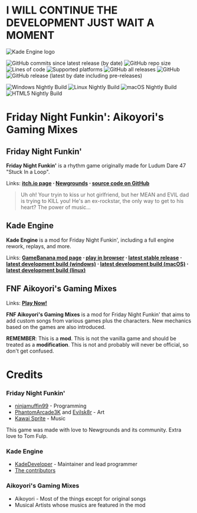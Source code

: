 # I WILL CONTINUE THE DEVELOPMENT JUST WAIT A MOMENT
![Kade Engine logo](https://raw.githubusercontent.com/Aikoyori/FNF-Aikoyori-Gaming-Mixes/master/AikoGamingMixesLogo.png)

![GitHub commits since latest release (by date)](https://img.shields.io/github/commits-since/Aikoyori/FNF-Aikoyori-Gaming-Mixes/latest) ![GitHub repo size](https://img.shields.io/github/repo-size/Aikoyori/FNF-Aikoyori-Gaming-Mixes) ![Lines of code](https://img.shields.io/tokei/lines/github/Aikoyori/FNF-Aikoyori-Gaming-Mixes) ![Supported platforms](https://img.shields.io/badge/supported%20platforms-windows%2C%20macOS%2C%20linux%2C%20html5-blue) ![GitHub all releases](https://img.shields.io/github/downloads/Aikoyori/FNF-Aikoyori-Gaming-Mixes/total) ![GitHub](https://img.shields.io/github/license/Aikoyori/FNF-Aikoyori-Gaming-Mixes) ![GitHub release (latest by date including pre-releases)](https://img.shields.io/github/v/release/Aikoyori/FNF-Aikoyori-Gaming-Mixes?include_prereleases&label=latest%20version) 

![Windows Nightly Build](https://github.com/Aikoyori/FNF-Aikoyori-Gaming-Mixes/actions/workflows/deploy-windows.yml/badge.svg) 
![Linux Nightly Build](https://github.com/Aikoyori/FNF-Aikoyori-Gaming-Mixes/actions/workflows/deploy-linux.yml/badge.svg) 
![macOS Nightly Build](https://github.com/Aikoyori/FNF-Aikoyori-Gaming-Mixes/actions/workflows/deploy-macos.yml/badge.svg) 
![HTML5 Nightly Build](https://github.com/Aikoyori/FNF-Aikoyori-Gaming-Mixes/actions/workflows/deploy-page.yml/badge.svg) 

# Friday Night Funkin': Aikoyori's Gaming Mixes
## Friday Night Funkin'
**Friday Night Funkin'** is a rhythm game originally made for Ludum Dare 47 "Stuck In a Loop".

Links: **[itch.io page](https://ninja-muffin24.itch.io/funkin) ⋅ [Newgrounds](https://www.newgrounds.com/portal/view/770371) ⋅ [source code on GitHub](https://github.com/ninjamuffin99/Funkin)**
> Uh oh! Your tryin to kiss ur hot girlfriend, but her MEAN and EVIL dad is trying to KILL you! He's an ex-rockstar, the only way to get to his heart? The power of music... 

## Kade Engine
**Kade Engine** is a mod for Friday Night Funkin', including a full engine rework, replays, and more.

Links: **[GameBanana mod page](https://gamebanana.com/gamefiles/16761) ⋅ [play in browser](https://funkin.puyo.xyz) ⋅ [latest stable release](https://github.com/KadeDev/Kade-Engine/releases/latest) ⋅ [latest development build (windows)](https://ci.appveyor.com/project/KadeDev/kade-engine-windows/build/artifacts) ⋅ [latest development build (macOS)](https://ci.appveyor.com/project/KadeDev/kade-engine-macos/build/artifacts) ⋅ [latest development build (linux)](https://ci.appveyor.com/project/KadeDev/kade-engine-linux/build/artifacts)**

## FNF Aikoyori's Gaming Mixes
Links: **[Play Now!](https://aikoyori.github.io/FNF-Aikoyori-Gaming-Mixes/)**

**FNF Aikoyori's Gaming Mixes** is a mod for Friday Night Funkin' that aims to add custom songs from various games plus the characters. New mechanics based on the games are also introduced.

**REMEMBER**: This is a **mod**. This is not the vanilla game and should be treated as a **modification**. This is not and probably will never be official, so don't get confused.

# Credits
### Friday Night Funkin'
 - [ninjamuffin99](https://twitter.com/ninja_muffin99) - Programming
 - [PhantomArcade3K](https://twitter.com/phantomarcade3k) and [Evilsk8r](https://twitter.com/evilsk8r) - Art
 - [Kawai Sprite](https://twitter.com/kawaisprite) - Music

This game was made with love to Newgrounds and its community. Extra love to Tom Fulp.
### Kade Engine
- [KadeDeveloper](https://twitter.com/KadeDeveloper) - Maintainer and lead programmer
- [The contributors](https://github.com/KadeDev/Kade-Engine/graphs/contributors)

### Aikoyori's Gaming Mixes
- Aikoyori - Most of the things except for original songs
- Musical Artists whose musics are featured in the mod
